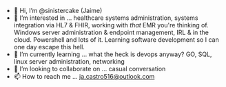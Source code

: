 - 👋 Hi, I’m @sinistercake (Jaime)
- 👀 I’m interested in ... healthcare systems administration, systems integration via HL7 & FHIR, working with *that* EMR you're thinking of. Windows server administration & endpoint management, IRL & in the cloud. Powershell and lots of it. Learning software development so I can one day escape this hell.
- 🌱 I’m currently learning ... what the heck is devops anyway? GO, SQL, linux server administration, networking
- 💞️ I’m looking to collaborate on ... casual conversation
- 📫 How to reach me ... ja.castro516@outlook.com 

<!---
sinistercake/sinistercake is a ✨ special ✨ repository because its `README.md` (this file) appears on your GitHub profile.
You can click the Preview link to take a look at your changes.
--->
